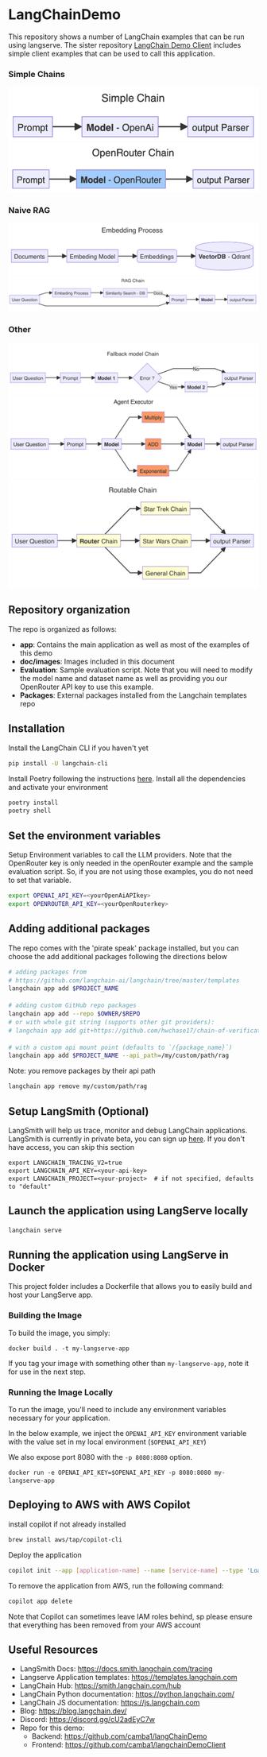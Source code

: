 # LangChainDemo
This repository shows a number of LangChain examples that can be run using langserve.  The sister repository 
[LangChain Demo Client](https://github.com/camba1/langchainDemoClient ) includes simple client examples that can be used to call this application.
### Simple Chains

![myChain_Simple.png](doc%2Fimages%2FmyChain_Simple.png)
![openRouter.png](doc%2Fimages%2FopenRouter.png)

### Naive RAG

![ragChain_1.png](doc%2Fimages%2FragChain_1.png)
![ragChain_2.png](doc%2Fimages%2FragChain_2.png)

### Other

![multichain_fallback.png](doc%2Fimages%2Fmultichain_fallback.png)
![agent.png](doc%2Fimages%2Fagent.png)
![multiChain_routable.png](doc%2Fimages%2FmultiChain_routable.png)


## Repository organization

The repo is organized as follows:
- **app**: Contains the main application as well as most of the examples of this demo
- **doc/images**: Images included in this document
- **Evaluation**: Sample evaluation script. Note that you will need to modify the model name and dataset name as well 
as providing you our OpenRouter API key to use this example.
- **Packages**: External packages installed from the Langchain templates repo

## Installation

Install the LangChain CLI if you haven't yet

```bash
pip install -U langchain-cli
```

Install Poetry following the instructions [here](https://python-poetry.org/docs/#installing-with-the-official-installer).
Install all the dependencies and activate your environment


```bash
poetry install
poetry shell
```

## Set the environment variables

Setup Environment variables to call the LLM providers. Note that the OpenRouter key is only needed in the openRouter 
example and the sample evaluation script. So, if you are not using those examples, you do not need to set that variable.

```bash
export OPENAI_API_KEY=<yourOpenAiAPIkey>
export OPENROUTER_API_KEY=<yourOpenRouterkey>
```

## Adding additional packages

The repo comes with the 'pirate speak' package installed, but you can choose the add additional packages 
following the directions below

```bash
# adding packages from 
# https://github.com/langchain-ai/langchain/tree/master/templates
langchain app add $PROJECT_NAME

# adding custom GitHub repo packages
langchain app add --repo $OWNER/$REPO
# or with whole git string (supports other git providers):
# langchain app add git+https://github.com/hwchase17/chain-of-verification

# with a custom api mount point (defaults to `/{package_name}`)
langchain app add $PROJECT_NAME --api_path=/my/custom/path/rag
```

Note: you remove packages by their api path

```bash
langchain app remove my/custom/path/rag
```

## Setup LangSmith (Optional)
LangSmith will help us trace, monitor and debug LangChain applications. 
LangSmith is currently in private beta, you can sign up [here](https://smith.langchain.com/). 
If you don't have access, you can skip this section


```shell
export LANGCHAIN_TRACING_V2=true
export LANGCHAIN_API_KEY=<your-api-key>
export LANGCHAIN_PROJECT=<your-project>  # if not specified, defaults to "default"
```

## Launch the application using LangServe locally

```bash
langchain serve
```

## Running the application using LangServe in Docker

This project folder includes a Dockerfile that allows you to easily build and host your LangServe app.

### Building the Image

To build the image, you simply:

```shell
docker build . -t my-langserve-app
```

If you tag your image with something other than `my-langserve-app`,
note it for use in the next step.

### Running the Image Locally

To run the image, you'll need to include any environment variables
necessary for your application.

In the below example, we inject the `OPENAI_API_KEY` environment
variable with the value set in my local environment
(`$OPENAI_API_KEY`)

We also expose port 8080 with the `-p 8080:8080` option.

```shell
docker run -e OPENAI_API_KEY=$OPENAI_API_KEY -p 8080:8080 my-langserve-app
```
## Deploying to AWS with AWS Copilot

install copilot if not already installed

```bash
brew install aws/tap/copilot-cli
```

Deploy the application

```bash
copilot init --app [application-name] --name [service-name] --type 'Load Balanced Web Service' --dockerfile './Dockerfile' --deploy
```

To remove the application from AWS, run the following command:

```bash
copilot app delete
```

Note that Copilot can sometimes leave IAM roles behind, sp please ensure that everything has been removed from 
your AWS account


## Useful Resources

- LangSmith Docs: https://docs.smith.langchain.com/tracing
- Langserve Application templates: https://templates.langchain.com
- LangChain Hub: https://smith.langchain.com/hub
- LangChain Python documentation: https://python.langchain.com/
- LangChain JS documentation: https://js.langchain.com
- Blog: https://blog.langchain.dev/
- Discord: https://discord.gg/cU2adEyC7w
- Repo for this demo: 
  - Backend: https://github.com/camba1/langChainDemo
  - Frontend: https://github.com/camba1/langchainDemoClient 